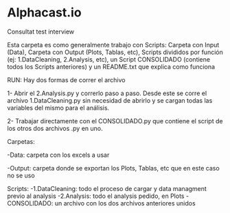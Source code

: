# Alphacast.io
Consultat test interview


Esta carpeta es como generalmente trabajo con Scripts: Carpeta con Input (Data), Carpeta con Output (Plots, Tablas, etc), Scripts divididos por función (ej: 1.DataCleaning, 2.Analysis, etc), un Script CONSOLIDADO (contiene todos los Scripts anteriores) y un README.txt que explica como funciona


RUN: Hay dos formas de correr el archivo

1- Abrir el 2.Analysis.py y correrlo paso a paso. Desde este se corre el archivo 1.DataCleaning.py sin necesidad de abrirlo y se cargan todas las variables del mismo para el análisis.

2- Trabajar directamente con el CONSOLIDADO.py que contiene el script de los otros dos archivos .py en uno. 


Carpetas:

-Data: carpeta con los excels a usar

-Output: carpeta donde se exportan los Plots, Tablas, etc que en este caso no se uso

Scripts:
-1.DataCleaning: todo el proceso de cargar y data managment previo al analysis
-2.Analysis: todo el analysis pedido, en Plots
-CONSOLIDADO: un archivo con los dos archivos anteriores unidos
